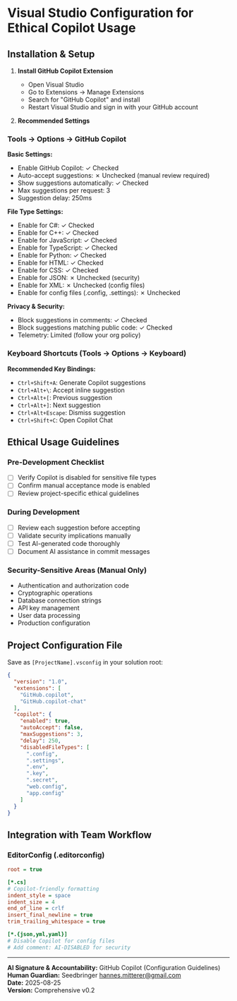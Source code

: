 # Visual Studio Configuration for Ethical Copilot Usage

## Installation & Setup

1. **Install GitHub Copilot Extension**
   - Open Visual Studio
   - Go to Extensions → Manage Extensions
   - Search for "GitHub Copilot" and install
   - Restart Visual Studio and sign in with your GitHub account

2. **Recommended Settings**

### Tools → Options → GitHub Copilot

**Basic Settings:**
- Enable GitHub Copilot: ✓ Checked
- Auto-accept suggestions: ✗ Unchecked (manual review required)
- Show suggestions automatically: ✓ Checked
- Max suggestions per request: 3
- Suggestion delay: 250ms

**File Type Settings:**
- Enable for C#: ✓ Checked
- Enable for C++: ✓ Checked  
- Enable for JavaScript: ✓ Checked
- Enable for TypeScript: ✓ Checked
- Enable for Python: ✓ Checked
- Enable for HTML: ✓ Checked
- Enable for CSS: ✓ Checked
- Enable for JSON: ✗ Unchecked (security)
- Enable for XML: ✗ Unchecked (config files)
- Enable for config files (.config, .settings): ✗ Unchecked

**Privacy & Security:**
- Block suggestions in comments: ✓ Checked
- Block suggestions matching public code: ✓ Checked
- Telemetry: Limited (follow your org policy)

### Keyboard Shortcuts (Tools → Options → Keyboard)

**Recommended Key Bindings:**
- `Ctrl+Shift+A`: Generate Copilot suggestions
- `Ctrl+Alt+\`: Accept inline suggestion
- `Ctrl+Alt+[`: Previous suggestion
- `Ctrl+Alt+]`: Next suggestion
- `Ctrl+Alt+Escape`: Dismiss suggestion
- `Ctrl+Shift+C`: Open Copilot Chat

## Ethical Usage Guidelines

### Pre-Development Checklist
- [ ] Verify Copilot is disabled for sensitive file types
- [ ] Confirm manual acceptance mode is enabled
- [ ] Review project-specific ethical guidelines

### During Development
- [ ] Review each suggestion before accepting
- [ ] Validate security implications manually
- [ ] Test AI-generated code thoroughly
- [ ] Document AI assistance in commit messages

### Security-Sensitive Areas (Manual Only)
- Authentication and authorization code
- Cryptographic operations
- Database connection strings
- API key management
- User data processing
- Production configuration

## Project Configuration File

Save as `[ProjectName].vsconfig` in your solution root:

```json
{
  "version": "1.0",
  "extensions": [
    "GitHub.copilot",
    "GitHub.copilot-chat"
  ],
  "copilot": {
    "enabled": true,
    "autoAccept": false,
    "maxSuggestions": 3,
    "delay": 250,
    "disabledFileTypes": [
      ".config",
      ".settings", 
      ".env",
      ".key",
      ".secret",
      "web.config",
      "app.config"
    ]
  }
}
```

## Integration with Team Workflow

### EditorConfig (.editorconfig)
```ini
root = true

[*.cs]
# Copilot-friendly formatting
indent_style = space
indent_size = 4
end_of_line = crlf
insert_final_newline = true
trim_trailing_whitespace = true

[*.{json,yml,yaml}]
# Disable Copilot for config files
# Add comment: AI-DISABLED for security
```

---

**AI Signature & Accountability:** GitHub Copilot (Configuration Guidelines)  
**Human Guardian:** Seedbringer hannes.mitterer@gmail.com  
**Date:** 2025-08-25  
**Version:** Comprehensive v0.2